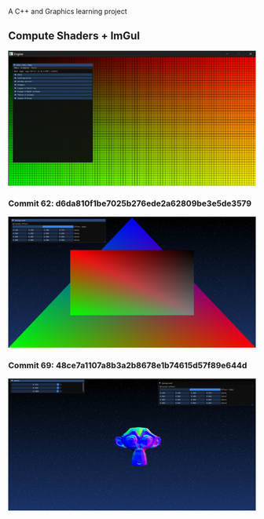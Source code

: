 A C++ and Graphics learning project

## Compute Shaders + ImGuI

![img.png](screenshots/pss-1.png)

### Commit 62: d6da810f1be7025b276ede2a62809be3e5de3579

![img.png](screenshots/pss-2.png)

### Commit 69: 48ce7a1107a8b3a2b8678e1b74615d57f89e644d

![img.png](screenshots/blend_test.png)